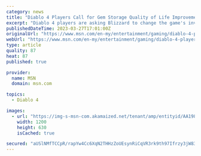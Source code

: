 ```yaml
---
category: news
title: "Diablo 4 Players Call for Gem Storage Quality of Life Improvement"
excerpt: "Diablo 4 players are asking Blizzard to change the game's inventory system to make Gems easier to store. While the game isn't set for release until June 6, Blizzard launched Diablo 4's open beta on ..."
publishedDateTime: 2023-03-27T17:01:00Z
originalUrl: "https://www.msn.com/en-my/entertainment/gaming/diablo-4-players-call-for-gem-storage-quality-of-life-improvement/ar-AA198R9t"
webUrl: "https://www.msn.com/en-my/entertainment/gaming/diablo-4-players-call-for-gem-storage-quality-of-life-improvement/ar-AA198R9t"
type: article
quality: 87
heat: 87
published: true

provider:
  name: MSN
  domain: msn.com

topics:
  - Diablo 4

images:
  - url: "https://img-s-msn-com.akamaized.net/tenant/amp/entityid/AA198vZ5.img?h=630&w=1200&m=6&q=60&o=t&l=f&f=jpg&x=375&y=173"
    width: 1200
    height: 630
    isCached: true

secured: "aUSlNMfTCCpR/rapYw4Cc6XqN2THHzZoUEsynRiCqVR3rk9th97Ifrzy3jW83UZSc/ax2LT9Ob04ipNA72xgfVud4To2J9g12xOIq7LNswjKDNbd2wfiTURe45yTDsCOlKBFuwSqruZ++YTsf+Fc3Nj0dx2YXzsxJPO5DDZdNldJAe6PhI3vxQrsllvekabgxl/HhineuWhOl+b0wSpwIWg348zVbYNCaX0FqDQAN1cklhyhvEI/GpgZ+rV0yH6AjFrke17+IgpDs0Cj84RAZxDhkIw6uVQKxB3OgTCeU7OKLf4zI67XU+wAklNwYd/jiwL3L28vy1nl4JofPJaxJDajy+pLGjABXAIvzE7S+mI=;mT8LQWgaLwVC6xwwQSritw=="
---
```


